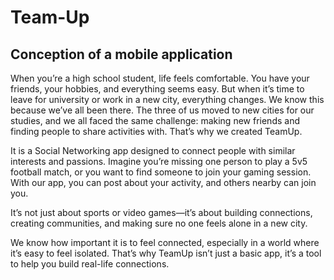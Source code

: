 # Team-Up

## Conception of a mobile application

When you’re a high school student, life feels comfortable. You have your friends, your hobbies, and everything seems easy. But when it’s time to leave for university or work in a new city, everything changes.
We know this because we’ve all been there. The three of us moved to new cities for our studies, and we all faced the same challenge: making new friends and finding people to share activities with.
That’s why we created TeamUp.

It is a Social Networking app designed to connect people with similar interests and passions. Imagine you’re missing one person to play a 5v5 football match, or you want to find someone to join your gaming session. With our app, you can post about your activity, and others nearby can join you.

It’s not just about sports or video games—it’s about building connections, creating communities, and making sure no one feels alone in a new city.

We know how important it is to feel connected, especially in a world where it’s easy to feel isolated. That’s why TeamUp isn’t just a basic app, it’s a tool to help you build real-life connections.
